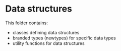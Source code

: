 # Data structures

This folder contains:

- classes defining data structures
- branded types (newtypes) for specific data types
- utility functions for data structures
